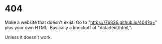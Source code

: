 # 404
Make a website that doesn't exist:
Go to "https://76836.github.io/404?q=" plus your own HTML.
Basically a knockoff of "data:text/html,".































Unless it doesn't work.
